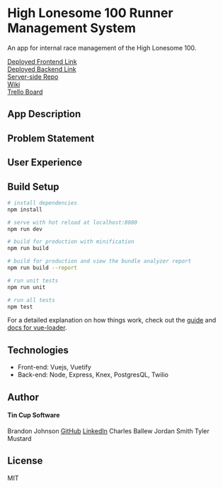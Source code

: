 # High Lonesome 100 Runner Management System
An app for internal race management of the High Lonesome 100.

[Deployed Frontend Link](https://highlonesome100runnertracking.firebaseapp.com/#/)<br>
[Deployed Backend Link](https://coloradohutfinder.herokuapp.com/api/v1/)<br>
[Server-side Repo](https://github.com/bmj1985/ColoradoHutandYurtFinder-server)<br>
[Wiki](https://github.com/HL-100/HL100_Wiki/wiki)<br>
[Trello Board](https://trello.com/b/J917ZQZf/colorado-hut-and-yurt-finder)<br>

## App Description


## Problem Statement


## User Experience

## Build Setup

``` bash
# install dependencies
npm install

# serve with hot reload at localhost:8080
npm run dev

# build for production with minification
npm run build

# build for production and view the bundle analyzer report
npm run build --report

# run unit tests
npm run unit

# run all tests
npm test
```

For a detailed explanation on how things work, check out the [guide](http://vuejs-templates.github.io/webpack/) and [docs for vue-loader](http://vuejs.github.io/vue-loader).

## Technologies
* Front-end: Vuejs, Vuetify
* Back-end: Node, Express, Knex, PostgresQL, Twilio

## Author
#### Tin Cup Software
Brandon Johnson
[GitHub](https://github.com/bmj1985)
[LinkedIn](www.linkedin.com/in/bmj1985/)
Charles Ballew
Jordan Smith
Tyler Mustard

## License
MIT

